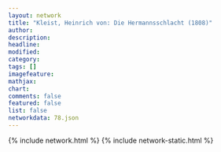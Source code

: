 ```yaml
---
layout: network
title: "Kleist, Heinrich von: Die Hermannsschlacht (1808)"
author:
description:
headline:
modified:
category:
tags: []
imagefeature: 
mathjax: 
chart: 
comments: false
featured: false
list: false
networkdata: 78.json
---
```

{% include network.html %}
{% include network-static.html %}
